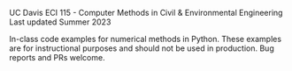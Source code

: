 UC Davis ECI 115 - Computer Methods in Civil & Environmental Engineering
Last updated Summer 2023

In-class code examples for numerical methods in Python. These examples are for instructional purposes and should not be used in production. Bug reports and PRs welcome.